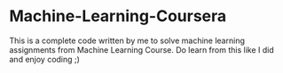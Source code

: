 # Machine-Learning-Coursera
This is a complete code written by me to solve machine learning assignments from Machine Learning Course.
Do learn from this like I did and enjoy coding ;)
